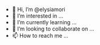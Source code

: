 - 👋 Hi, I’m @elysiamori
- 👀 I’m interested in ...
- 🌱 I’m currently learning ...
- 💞️ I’m looking to collaborate on ...
- 📫 How to reach me ...

<!---
elysiamori/elysiamori is a ✨ special ✨ repository because its `README.md` (this file) appears on your GitHub profile.
You can click the Preview link to take a look at your changes.
--->

